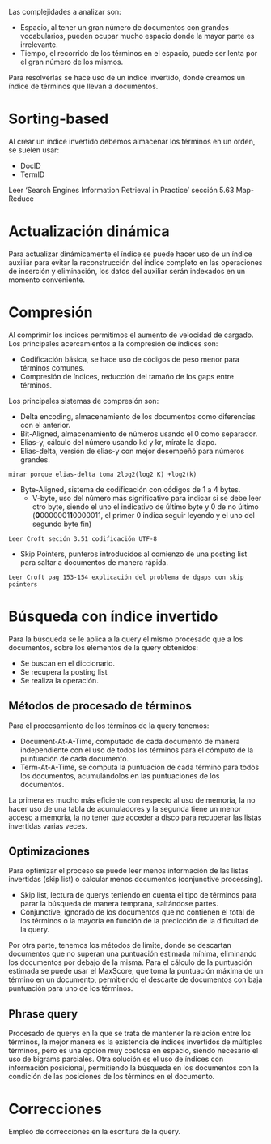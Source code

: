 Las complejidades a analizar son:
- Espacio, al tener un gran número de documentos con grandes vocabularios, pueden ocupar mucho espacio donde la mayor parte es irrelevante.
- Tiempo, el recorrido de los términos en el espacio, puede ser lenta por el gran número de los mismos.

Para resolverlas se hace uso de un índice invertido, donde creamos un índice de términos que llevan a documentos.
# Sorting-based
Al crear un índice invertido debemos almacenar los términos en un orden, se suelen usar:
- DocID
- TermID

Leer ‘Search Engines Information Retrieval in Practice’ sección 5.63 Map-Reduce
# Actualización dinámica
Para actualizar dinámicamente el índice se puede hacer uso de un índice auxiliar para evitar la reconstrucción del índice completo en las operaciones de inserción y eliminación, los datos del auxiliar serán indexados en un momento conveniente.
# Compresión
Al comprimir los índices permitimos el aumento de velocidad de cargado. Los principales acercamientos a la compresión de índices son:
- Codificación básica, se hace uso de códigos de peso menor para términos comunes.
- Compresión de índices, reducción del tamaño de los gaps entre términos.

Los principales sistemas de compresión son:
- Delta encoding, almacenamiento de los documentos como diferencias con el anterior.
- Bit-Aligned, almacenamiento de números usando el 0 como separador.
- Elias-y, cálculo del número usando kd y kr, mírate la diapo.
- Elias-delta, versión de elias-y con mejor desempeñó para números grandes.

```note!
mirar porque elias-delta toma 2log2(log2 K) +log2(k)
```

- Byte-Aligned, sistema de codificación con códigos de 1 a 4 bytes.
	- V-byte, uso del número más significativo para indicar si se debe leer otro byte, siendo el uno el indicativo de último byte y 0 de no último (**0**0000001**1**0000011, el primer 0 indica seguir leyendo y el uno del segundo byte fin)

```
Leer Croft seción 3.51 codificación UTF-8
```

- Skip Pointers, punteros introducidos al comienzo de una posting list para saltar a documentos de manera rápida.

```
Leer Croft pag 153-154 explicación del problema de dgaps con skip pointers
```

# Búsqueda con índice invertido
Para la búsqueda se le aplica a la query el mismo procesado que a los documentos, sobre los elementos de la query obtenidos:
- Se buscan en el diccionario.
- Se recupera la posting list
- Se realiza la operación.

## Métodos de procesado de términos
Para el procesamiento de los términos de la query tenemos:
- Document-At-A-Time, computado de cada documento de manera independiente con el uso de todos los términos para el cómputo de la puntuación de cada documento.
- Term-At-A-Time, se computa la puntuación de cada término para todos los documentos, acumulándolos en las puntuaciones de los documentos.

La primera es mucho más eficiente con respecto al uso de memoria, la no hacer uso de una tabla de acumuladores y la segunda tiene un menor acceso a memoria, la no tener que acceder a disco para recuperar las listas invertidas varias veces.
## Optimizaciones
Para optimizar el proceso se puede leer menos información de las listas invertidas (skip list) o calcular menos documentos (conjunctive processing).
- Skip list, lectura de querys teniendo en cuenta el tipo de términos para parar la búsqueda de manera temprana, saltándose partes.
- Conjunctive, ignorado de los documentos que no contienen el total de los términos o la mayoría en función de la predicción de la dificultad de la query.

Por otra parte, tenemos los métodos de límite, donde se descartan documentos que no superan una puntuación estimada mínima, eliminando los documentos por debajo de la misma. Para el cálculo de la puntuación estimada se puede usar el MaxScore, que toma la puntuación máxima de un término en un documento, permitiendo el descarte de documentos con baja puntuación para uno de los términos.

## Phrase query
Procesado de querys en la que se trata de mantener la relación entre los términos, la mejor manera es la existencia de índices invertidos de múltiples términos, pero es una opción muy costosa en espacio, siendo necesario el uso de bigrams parciales. Otra solución es el uso de índices con información posicional, permitiendo la búsqueda en los documentos con la condición de las posiciones de los términos en el documento.
# Correcciones
Empleo de correcciones en la escritura de la query.